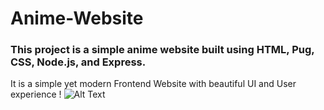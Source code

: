 # Anime-Website
### This project is a simple anime website built using HTML, Pug, CSS, Node.js, and Express. 
It is a simple yet modern Frontend Website with beautiful UI and User experience !
![Alt Text](images/Screenshot_2024-02-25_133459.png)
